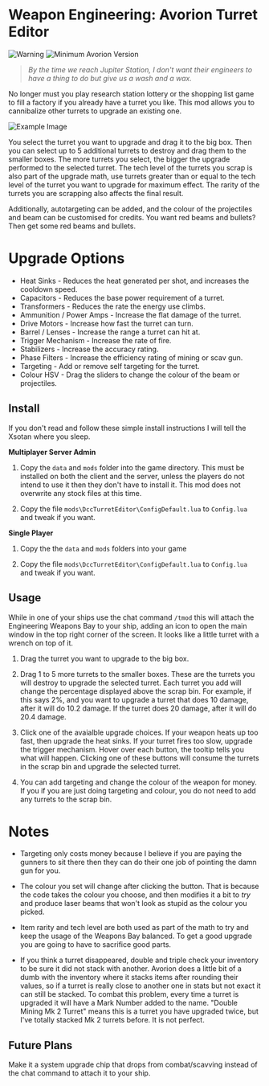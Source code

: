 # Weapon Engineering: Avorion Turret Editor

![Warning](https://img.shields.io/badge/BETA-Use%20At%20Your%20Own%20Risk-red.svg) ![Minimum Avorion Version](https://img.shields.io/badge/Avorion-0.15.8.10262-lightgrey.svg)

> *By the time we reach Jupiter Station, I don't want their engineers to have a
> thing to do but give us a wash and a wax.*

No longer must you play research station lottery or the shopping list game to
fill a factory if you already have a turret you like. This mod allows you to
cannibalize other turrets to upgrade an existing one.

![Example Image](https://cdn.discordapp.com/attachments/231654495950602242/415010470584647691/unknown.png)

You select the turret you want to upgrade and drag it to the big box. Then you
can select up to 5 additional turrets to destroy and drag them to the smaller
boxes. The more turrets you select, the bigger the upgrade performed to the
selected turret. The tech level of the turrets you scrap is also part of the
upgrade math, use turrets greater than or equal to the tech level of the turret
you want to upgrade for maximum effect. The rarity of the turrets you are
scrapping also affects the final result.

Additionally, autotargeting can be added, and the colour of the projectiles and
beam can be customised for credits. You want red beams and bullets? Then get
some red beams and bullets.

# Upgrade Options

* Heat Sinks - Reduces the heat generated per shot, and increases the cooldown
  speed.
* Capacitors - Reduces the base power requirement of a turret.
* Transformers - Reduces the rate the energy use climbs.
* Ammunition / Power Amps - Increase the flat damage of the turret.
* Drive Motors - Increase how fast the turret can turn.
* Barrel / Lenses - Increase the range a turret can hit at.
* Trigger Mechanism - Increase the rate of fire.
* Stabilizers - Increase the accuracy rating.
* Phase Filters - Increase the efficiency rating of mining or scav gun.
* Targeting - Add or remove self targeting for the turret.
* Colour HSV - Drag the sliders to change the colour of the beam or projectiles.

## Install

If you don't read and follow these simple install instructions I will tell the
Xsotan where you sleep.

**Multiplayer Server Admin**

1) Copy the `data` and `mods` folder into the game directory. This must be
installed on both the client and the server, unless the players do not intend
to use it then they don't have to install it. This mod does not overwrite any
stock files at this time.

2) Copy the file `mods\DccTurretEditor\ConfigDefault.lua` to `Config.lua` and
tweak if you want.

**Single Player**

1) Copy the the `data` and `mods` folders into your game

2) Copy the file `mods\DccTurretEditor\ConfigDefault.lua` to `Config.lua` and
tweak if you want.

## Usage

While in one of your ships use the chat command `/tmod` this will attach the
Engineering Weapons Bay to your ship, adding an icon to open the main window
in the top right corner of the screen. It looks like a little turret with a
wrench on top of it.

1) Drag the turret you want to upgrade to the big box.

2) Drag 1 to 5 more turrets to the smaller boxes. These are the turrets you
   will destroy to upgrade the selected turret. Each turret you add will change
   the percentage displayed above the scrap bin. For example, if this says 2%,
   and you want to upgrade a turret that does 10 damage, after it will do 10.2
   damage. If the turret does 20 damage, after it will do 20.4 damage.

3) Click one of the avaialble upgrade choices. If your weapon heats up too fast,
   then upgrade the heat sinks. If your turret fires too slow, upgrade the
   trigger mechanism. Hover over each button, the tooltip tells you what will
   happen. Clicking one of these buttons will consume the turrets in the scrap
   bin and upgrade the selected turret.

4) You can add targeting and change the colour of the weapon for money. If you
   if you are just doing targeting and colour, you do not need to add any
   turrets to the scrap bin.

# Notes

* Targeting only costs money because I believe if you are paying the gunners to
sit there then they can do their one job of pointing the damn gun for you.

* The colour you set will change after clicking the button. That is because the
code takes the colour you choose, and then modifies it a bit to *try* and
produce laser beams that won't look as stupid as the colour you picked.

* Item rarity and tech level are both used as part of the math to try and
keep the usage of the Weapons Bay balanced. To get a good upgrade you are going
to have to sacrifice good parts.

* If you think a turret disappeared, double and triple check your inventory
to be sure it did not stack with another. Avorion does a little bit of a dumb
with the inventory where it stacks items after rounding their values, so if
a turret is really close to another one in stats but not exact it can still be
stacked. To combat this problem, every time a turret is upgraded it will have
a Mark Number added to the name. "Double Mining Mk 2 Turret" means this is a
turret you have upgraded twice, but I've totally stacked Mk 2 turrets before. It
is not perfect.

## Future Plans

Make it a system upgrade chip that drops from combat/scavving instead of the
chat command to attach it to your ship.
